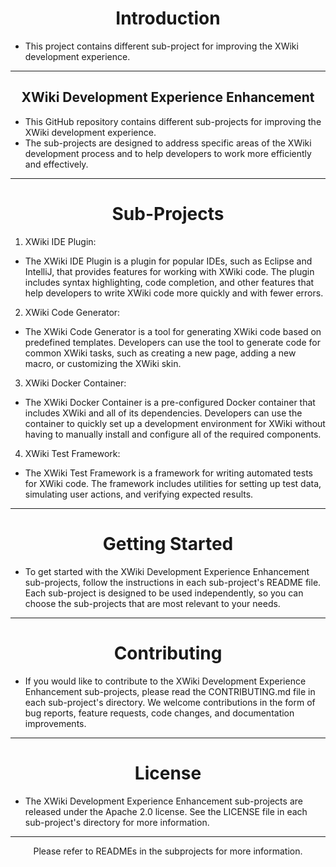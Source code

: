 <h1 align="center">Introduction</h1>

- This project contains different sub-project for improving the XWiki development experience.
<hr>
<h2 align="center">XWiki Development Experience Enhancement</h2>

- This GitHub repository contains different sub-projects for improving the XWiki development experience.
- The sub-projects are designed to address specific areas of the XWiki development process and to help developers to work more efficiently and effectively.
<hr>
<h1 align="center">Sub-Projects</h1>

1. XWiki IDE Plugin:<br>

- The XWiki IDE Plugin is a plugin for popular IDEs, such as Eclipse and IntelliJ, that provides features for working with XWiki code. The plugin includes syntax highlighting, code completion, and other features that help developers to write XWiki code more quickly and with fewer errors.

2. XWiki Code Generator:<br>

- The XWiki Code Generator is a tool for generating XWiki code based on predefined templates. Developers can use the tool to generate code for common XWiki tasks, such as creating a new page, adding a new macro, or customizing the XWiki skin.

3. XWiki Docker Container:<br>

- The XWiki Docker Container is a pre-configured Docker container that includes XWiki and all of its dependencies. Developers can use the container to quickly set up a development environment for XWiki without having to manually install and configure all of the required components.

4. XWiki Test Framework:<br>

- The XWiki Test Framework is a framework for writing automated tests for XWiki code. The framework includes utilities for setting up test data, simulating user actions, and verifying expected results.
<hr>
<h1 align="center">Getting Started</h1>

- To get started with the XWiki Development Experience Enhancement sub-projects, follow the instructions in each sub-project's README file. Each sub-project is designed to be used independently, so you can choose the sub-projects that are most relevant to your needs.
<hr>
<h1 align="center">Contributing</h1>

- If you would like to contribute to the XWiki Development Experience Enhancement sub-projects, please read the CONTRIBUTING.md file in each sub-project's directory. We welcome contributions in the form of bug reports, feature requests, code changes, and documentation improvements.
<hr>
<h1 align="center">License</h1>

- The XWiki Development Experience Enhancement sub-projects are released under the Apache 2.0 license. See the LICENSE file in each sub-project's directory for more information.
<hr>
<p  align="center">Please refer to READMEs in the subprojects for more information.</p>
